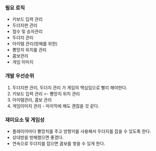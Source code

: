 ### 필요 로직

* 키보드 입력 관리
* 두더지판 관리
* 점수 및 승자관리
* 두더지 관리
* 아이템 관리(방해를 위한)
* 뽕망치 위치를 관리
* 콤보관리
* 게임 이미지

### 개발 우선순위

1. 두더지판 관리, 두더지 관리 가 게임의 핵심임으로 빨리 해야한다.
2. 키보드 입력 관리 <- 뽕망치 위치 관리
3. 아이템관리, 콤보 관리
4. 게임이미지 관리 - 마지막에 해도 괜찮을 것 같다.


### 재미요소 및 게임성

* 플레이어마다 뽕망치를 주고 방향키를 사용해서 두더지를 잡을 수 있도록 한다.
* 상대방을 방해했으면 좋겠다.
* 연속으로 두더지를 잡으면 콤보를 쌓을 수 있게 한다.

